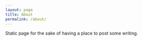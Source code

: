 ```yaml
---
layout: page
title: About
permalink: /about/
---
```


Static page for the sake of having a place to post some writing.
